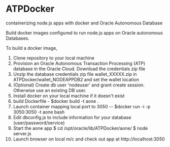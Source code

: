 # ATPDocker
containerizing node.js apps with docker and Oracle Autonomous Database

Build docker images configured to run node.js apps on Oracle autonomous Databases.

To build a docker image, 

1. Clone repository to your local machine
2. Provision an Oracle Autonomous Transaction Processing (ATP) database in the Oracle Cloud. Download the credentials zip file
3. Unzip the database credentials zip file wallet_XXXXX.zip in ATPDocker/wallet_NODEAPPDB2 and set the wallet location
4. (Optional) Create db user 'nodeuser' and grant create session. Otherwise use an existing DB user.
4. Install docker on your local machine if it doesn't exist
5. build Dockerfile - $docker build -t aone .
6. Launch container mapping local port to 3050 -- $docker run -i -p 3050:3050 -t aone bash
7. Edit dbconfig.js to include information for your database (user/password/service)
8. Start the aone app  $ cd /opt/oracle/lib/ATPDocker/aone/
$ node server.js
9. Launch browser on local m/c and check out app at http://localhost:3050
